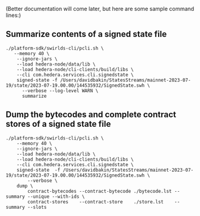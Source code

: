 (Better documentation will come later, but here are some sample command lines:)

## Summarize contents of a signed state file

```
./platform-sdk/swirlds-cli/pcli.sh \
   --memory 40 \
    --ignore-jars \
    --load hedera-node/data/lib \
    --load hedera-node/cli-clients/build/libs \
    --cli com.hedera.services.cli.signedstate \
    signed-state -f /Users/davidbakin/StatesStreams/mainnet-2023-07-19/state/2023-07-19.00.00/144535932/SignedState.swh \
      --verbose --log-level WARN \
      summarize
```

## Dump the bytecodes and complete contract stores of a signed state file

```
./platform-sdk/swirlds-cli/pcli.sh \
    --memory 40 \
    --ignore-jars \
    --load hedera-node/data/lib \
    --load hedera-node/cli-clients/build/libs \
    --cli com.hedera.services.cli.signedstate \
    signed-state  -f /Users/davidbakin/StatesStreams/mainnet-2023-07-19/state/2023-07-19.00.00/144535932/SignedState.swh \
        --verbose \
    dump \
        contract-bytecodes --contract-bytecode ./bytecode.lst --summary --unique --with-ids \
        contract-stores    --contract-store    ./store.lst    --summary --slots
```
